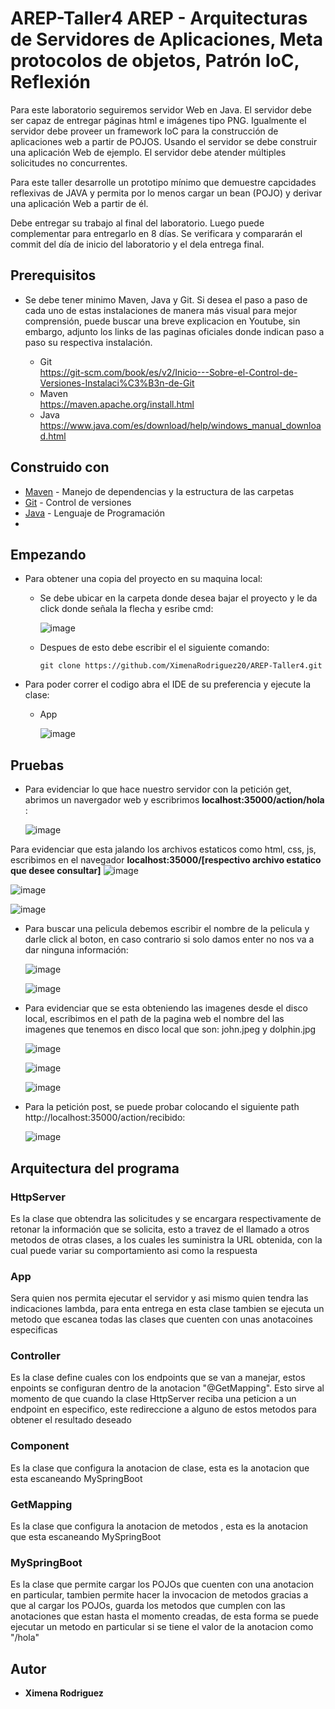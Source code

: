 # AREP-Taller4 AREP - Arquitecturas de Servidores de Aplicaciones, Meta protocolos de objetos, Patrón IoC, Reflexión

Para este laboratorio seguiremos  servidor Web en Java. El servidor debe ser capaz de entregar páginas html e imágenes tipo PNG. Igualmente el servidor debe proveer un framework IoC para la construcción de aplicaciones web a partir de POJOS. Usando el servidor se debe construir una aplicación Web de ejemplo. El servidor debe atender múltiples solicitudes no concurrentes.

Para este taller desarrolle un prototipo mínimo que demuestre capcidades reflexivas de JAVA y permita por lo menos cargar un bean (POJO) y derivar una aplicación Web a partir de él. 

Debe entregar su trabajo al final del laboratorio. Luego puede complementar para entregarlo en 8 días. Se verificara y compararán el commit del día de inicio del laboratorio y el dela entrega final.

## Prerequisitos 

 * Se debe tener minimo Maven, Java y Git. Si desea el paso a paso de cada uno de estas instalaciones de manera más visual para mejor comprensión, puede buscar una breve explicacion en Youtube, sin embargo, adjunto los links de las paginas oficiales donde indican paso a paso su respectiva instalación.
   
    - Git <br>
      <https://git-scm.com/book/es/v2/Inicio---Sobre-el-Control-de-Versiones-Instalaci%C3%B3n-de-Git>
   - Maven <br>
      <https://maven.apache.org/install.html>
   - Java <br>
      <https://www.java.com/es/download/help/windows_manual_download.html>
     
## Construido con

 * [Maven](https://maven.apache.org/) - Manejo de dependencias y la estructura de las carpetas
 * [Git](https://git-scm.com/) - Control de versiones
 * [Java](https://www.java.com/en/download/help/whatis_java.html) - Lenguaje de Programación
 * 
## Empezando

  * Para obtener una copia del proyecto en su maquina local:
    
    - Se debe ubicar en la carpeta donde desea bajar el proyecto y le da click donde señala la flecha y esribe cmd:
   
      ![image](https://github.com/XimenaRodriguez20/AREP-Taller2/assets/123812926/52f8f03c-3b3e-48cf-bd2c-f7b029c2d8bb)
   
    - Despues de esto debe escribir el el siguiente comando:
   
      ~~~                  
      git clone https://github.com/XimenaRodriguez20/AREP-Taller4.git
      ~~~                                                                   

  * Para poder correr el codigo abra el IDE de su preferencia y ejecute la clase: 
     - App

       ![image](https://github.com/XimenaRodriguez20/AREP-Taller4/assets/123812926/798a9113-c439-4999-91bf-be1d9d737ee9)


  ## Pruebas
  
  * Para evidenciar lo que hace nuestro servidor con la petición get, abrimos un navergador web y escribrimos **localhost:35000/action/hola** :

     ![image](https://github.com/XimenaRodriguez20/AREP-Taller3/assets/123812926/9346c6b0-4c94-4a0d-9cf6-6b5a1d1322ce)

  Para evidenciar que esta jalando los archivos estaticos como html, css, js, escribimos en el navegador **localhost:35000/[respectivo archivo estatico que desee consultar]** 
   ![image](https://github.com/XimenaRodriguez20/AREP-Taller3/assets/123812926/4c75ba74-a898-4c73-8de6-b16b7b607852)

   ![image](https://github.com/XimenaRodriguez20/AREP-Taller3/assets/123812926/7b813e25-08a4-448b-b274-06ae23e97465)

   ![image](https://github.com/XimenaRodriguez20/AREP-Taller3/assets/123812926/5ab8527a-e656-4d8f-841f-4703e2024329)


  * Para buscar una pelicula debemos escribir el nombre de la pelicula y darle click al boton, en caso contrario si solo damos enter no nos va a dar ninguna información:
    
     ![image](https://github.com/XimenaRodriguez20/AREP-Taller2/assets/123812926/14d4b2e8-7840-4c24-868c-67bc0fa02578)

    ![image](https://github.com/XimenaRodriguez20/AREP-Taller2/assets/123812926/926e7d02-84b4-4b30-a0e0-94fa38ead6e9)

  * Para evidenciar que se esta obteniendo las imagenes desde el disco local, escribimos en el path de la pagina web el nombre del las imagenes que tenemos en disco local que son: john.jpeg y dolphin.jpg

    ![image](https://github.com/XimenaRodriguez20/AREP-Taller3/assets/123812926/33193bfe-2e17-4e0f-bb59-7cd120c0d139)

    ![image](https://github.com/XimenaRodriguez20/AREP-Taller2/assets/123812926/7faedfe9-51ea-4186-aecd-68ef24dec66a)

    ![image](https://github.com/XimenaRodriguez20/AREP-Taller2/assets/123812926/09f7d8bf-f2e2-489d-a931-63482627f7bb)

* Para la petición post, se puede probar colocando el siguiente path http://localhost:35000/action/recibido:

    ![image](https://github.com/XimenaRodriguez20/AREP-Taller3/assets/123812926/25e6b416-250d-4272-8702-d2f11fd01999)

## Arquitectura del programa

   ### HttpServer
   Es la clase que obtendra las solicitudes  y se encargara respectivamente de retonar la información que se solicita, esto a travez de el llamado a otros metodos de otras clases, a los cuales les suministra la URL obtenida, con la cual puede variar su comportamiento asi como la respuesta

   ### App 
   Sera quien nos permita ejecutar el servidor y asi mismo quien tendra las indicaciones lambda, para enta entrega en esta clase tambien se ejecuta un metodo que escanea todas las clases que cuenten con unas anotacoines especificas

   ### Controller
   Es la clase define cuales con los endpoints que se van a manejar, estos enpoints se configuran dentro de la anotacion "@GetMapping". Esto sirve al momento de que cuando la clase HttpServer reciba una peticion a un endpoint en especifico, este redireccione a alguno de estos metodos para obtener el resultado deseado
    
   ### Component
   Es la clase que configura la anotacion de clase, esta es la anotacion que esta escaneando MySpringBoot

  ### GetMapping
   Es la clase que configura la anotacion de metodos , esta es la anotacion que esta escaneando MySpringBoot
   
   ### MySpringBoot
   Es la clase que permite cargar los POJOs que cuenten con una anotacion en particular, tambien permite hacer la invocacion de metodos gracias a que al cargar los POJOs, guarda los metodos que cumplen con las anotaciones que estan hasta el momento creadas, de esta forma se puede ejecutar un metodo en particular si se tiene el valor de la anotacion como "/hola"

## Autor

* **Ximena Rodriguez** 
